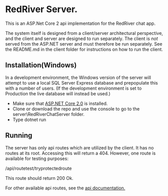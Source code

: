# RedRiver Server.

This is an ASP.Net Core 2 api implementation for the RedRiver chat app. 

The system itself is designed from a client/server architectural perspective, and the client and server are designed to run separately. The client is *not* served from the ASP.NET server and must therefore be run separately. See the README.md in the client folder for instructions on how to run the client. 

## Installation(Windows)

In a development environment, the Windows version of the server will attempt to use a local SQL Server Express database and prepopulate this with a number of users. (If the development environment is set to Production the live database will instead be used.)

+ Make sure that [ASP.NET Core 2.0](https://www.microsoft.com/net/download) is installed.
+ Clone or download the repo and use the console to go to the server\RedRiverChatServer folder.
+ Type dotnet run

## Running

The server has only api routes which are utilized by the client. It has no routes at its root. Accessing this will return a 404. However, one route is available for testing purposes:

/api/routetest/tryprotectedroute

This route should return 200 Ok.

For other available api routes, see the [api documentation.](https://documenter.getpostman.com/view/1600195/redriverserver-api-documentation-v20/RW1Vshpa)
